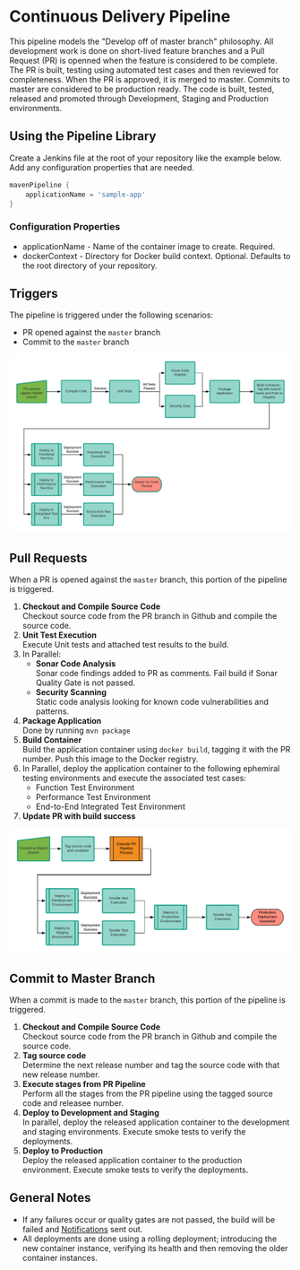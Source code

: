 

# Continuous Delivery Pipeline
This pipeline models the "Develop off of master branch" philosophy. All development work is done on short-lived feature branches and a Pull Request (PR) is openned when the feature is considered to be complete. The PR is built, testing using automated test cases and then reviewed for completeness. When the PR is approved, it is merged to master. Commits to master are considered to be production ready. The code is built, tested, released and promoted through Development, Staging and Production environments.

## Using the Pipeline Library
Create a Jenkins file at the root of your repository like the example below. Add any configuration properties that are needed.
```groovy
mavenPipeline {
    applicationName = 'sample-app'
}
```

### Configuration Properties
* applicationName - Name of the container image to create. Required.
* dockerContext - Directory for Docker build context. Optional. Defaults to the root directory of your repository.

## Triggers
The pipeline is triggered under the following scenarios:
* PR opened against the `master` branch
* Commit to the `master` branch


![Pipeline Image](img/pr-pipeline.png "Pull Request Pipeline")

## Pull Requests
When a PR is opened against the `master` branch, this portion of the pipeline is triggered.
1. **Checkout and Compile Source Code**</br>
Checkout source code from the PR branch in Github and compile the source code.
1. **Unit Test Execution**</br>
Execute Unit tests and attached test results to the build.
1. In Parallel:
    * **Sonar Code Analysis**</br>
    Sonar code findings added to PR as comments. Fail build if Sonar Quality Gate is not passed. 
    * **Security Scanning**</br>
    Static code analysis looking for known code vulnerabilities and patterns.
1. **Package Application**</br>
Done by running `mvn package`
1. **Build Container**</br>
Build the application container using `docker build`, tagging it with the PR number. Push this image to the Docker registry.
1. In Parallel, deploy the application container to the following ephemiral testing environments and execute the associated test cases:
    * Function Test Environment
    * Performance Test Environment
    * End-to-End Integrated Test Environment
1. **Update PR with build success**</br>

![Pipeline Image](img/master-pipeline.png "Master Branch Pipeline")

## Commit to Master Branch
When a commit is made to the `master` branch, this portion of the pipeline is triggered.
1. **Checkout and Compile Source Code**</br>
Checkout source code from the PR branch in Github and compile the source code.
1. **Tag source code**</br>
Determine the next release number and tag the source code with that new release number.
1. **Execute stages from PR Pipeline**</br>
Perform all the stages from the PR pipeline using the tagged source code and releasee number.
1. **Deploy to Development and Staging**</br>
In parallel, deploy the released application container to the development and staging environments. Execute smoke tests to verify the deployments.
1. **Deploy to Production**</br>
Deploy the released application container to the production environment. Execute smoke tests to verify the deployments.

## General Notes
* If any failures occur or quality gates are not passed, the build will be failed and [Notifications](notifications.md) sent out.
* All deployments are done using a rolling deployment; introducing the new container instance, verifying its health and then removing the older container instances.